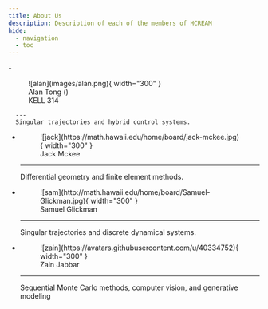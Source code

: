 ```yaml
---
title: About Us
description: Description of each of the members of HCREAM
hide:
  - navigation
  - toc
---
```


<div class="grid cards" markdown>
  -   <figure markdown="span">
        ![alan](images/alan.png){ width="300" }
        <figcaption> Alan Tong (<tongalan@hawaii.edu>) <br> KELL 314 </figcaption>
      </figure>

      ---
      Singular trajectories and hybrid control systems.

  -   <figure markdown="span">
        ![jack](https://math.hawaii.edu/home/board/jack-mckee.jpg){ width="300" }
        <figcaption>Jack Mckee</figcaption>
      </figure>

      ---

      Differential geometry and finite element methods.

  -   <figure markdown="span">
        ![sam](http://math.hawaii.edu/home/board/Samuel-Glickman.jpg){ width="300" }
        <figcaption>Samuel Glickman</figcaption>
      </figure>

      ---
      Singular trajectories and discrete dynamical systems.

  -   <figure markdown="span">
        ![zain](https://avatars.githubusercontent.com/u/40334752){ width="300" }
        <figcaption>Zain Jabbar</figcaption>
      </figure>

      ---

      Sequential Monte Carlo methods, computer vision, and generative modeling
</div>
